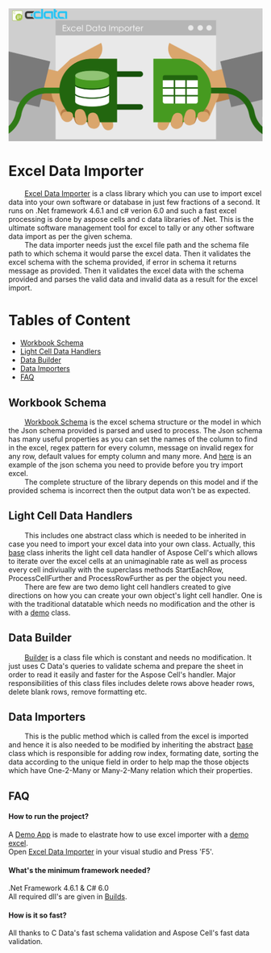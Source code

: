 
![Poster](/Assets/posters/Importer.png)

# Excel Data Importer

&emsp;&emsp; [Excel Data Importer](/ExcelDataImporter) is a class library which you can use to import excel data into your own software or database in just few fractions of a second. It runs on .Net framework 4.6.1 and c# verion 6.0  and such a fast excel processing is done by aspose cells and c data libraries of .Net. This is the ultimate software management tool for excel to tally or any other software data import as per the given schema.<br />
&emsp;&emsp; The data importer needs just the excel file path and the schema file path to which schema it would parse the excel data. Then it validates the excel schema with the schema provided, if error in schema it returns message as provided. Then it validates the excel data with the schema provided and parses the valid data and invalid data as a result for the excel import.

# Tables of Content

- [Workbook Schema](#Workbook-Schema)
- [Light Cell Data Handlers](#Light-Cell-Data-Handlers)
- [Data Builder](#Data-Builder)
- [Data Importers](#Data-Importers)
- [FAQ](#faq)


## Workbook Schema 
&emsp;&emsp; [Workbook Schema](/ExcelDataImporter/Model/WorkbookSchema.cs) is the excel schema structure or the model in which the Json schema provided is parsed and used to process. The Json schema has many useful properties as you can set the names of the column to find in the excel, regex pattern for every column, message on invalid regex for any row, default values for empty column and many more. And [here](/DemoApp/JsonSchema/DemoSchema.json) is an example of the json schema you need to provide before you try import excel. <br />
&emsp;&emsp; The complete structure of the library depends on this model and if the provided schema is incorrect then the output data won't be as expected. 

## Light Cell Data Handlers
&emsp;&emsp; This includes one abstract class which is needed to be inherited in case you need to import your excel data into your own class. Actually, this [base](/ExcelDataImporter/LightCellDataHandlers/BaseLightCellDataHandler.cs) class inherits the light cell data handler of Aspose Cell's which allows to iterate over the excel cells at an unimaginable rate as well as process every cell indiviually with the superclass methods StartEachRow, ProcessCellFurther and ProcessRowFurther as per the object you need.<br />
&emsp;&emsp; There are few are two demo light cell handlers created to give directions on how you can create your own object's light cell handler. One is with the traditional datatable which needs no modification and the other is with a [demo](/ExcelDataImporter/Model/DemoTable.cs) class.

## Data Builder
&emsp;&emsp; [Builder](/ExcelDataImporter/Builder/DataBuilder.cs) is a class file which is constant and needs no modification. It just uses C Data's queries to validate schema and prepare the sheet in order to read it easily and faster for the Aspose Cell's handler. Major responsibilities of this class files includes delete rows above header rows, delete blank rows, remove formatting etc.

## Data Importers
&emsp;&emsp; This is the public method which is called from the excel is imported and hence it is also needed to be modified by inheriting the abstract [base](/ExcelDataImporter/DataImporter/BaseDataImporter.cs) class which is responsible for adding row index, formating date, sorting the data according to the unique field in order to help map the those objects which have One-2-Many or Many-2-Many relation which their properties.

## FAQ

#### How to run the project?
A [Demo App](/DemoApp) is made to elastrate how to use excel importer with a [demo excel](/DemoApp/DemoExcel.xlsx).<br />
Open [Excel Data Importer](../../blob/master/ExcelDataImporter.sln) in your visual studio and Press 'F5'.

#### What's the minimum framework needed?
.Net Framework 4.6.1 & C# 6.0 <br />
All required dll's are given in [Builds](/Builds).

#### How is it so fast?
All thanks to C Data's fast schema validation and Aspose Cell's fast data validation.
